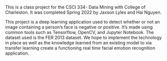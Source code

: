 This is a class project for the CSCI 334- Data Mining with College of Charleston. It was completed Spring 2022 by Jaxson Lyles and Hai Nguyen. 

This project is a deep learning application  used to detect whether or not an image containing a person’s face is negative or positive. It’s made using common tools such as Tensorflow, OpenCV, and Jupyter Notebook. The dataset used is  the FER 2013 dataset. We hope to implement the technology in place as well as the knowledge learned from an existing model to via transfer learning  create a functioning real time facial emotion recognition application. 


